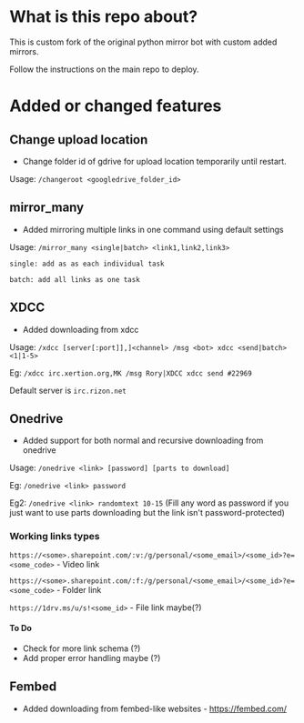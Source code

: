 # What is this repo about?
This is custom fork of the original python mirror bot with custom added mirrors. 

Follow the instructions on the main repo to deploy.

# Added or changed features
## Change upload location
- Change folder id of gdrive for upload location temporarily until restart.

Usage: `/changeroot <googledrive_folder_id>`
 
## mirror_many
- Added mirroring multiple links in one command using default settings

Usage: `/mirror_many <single|batch> <link1,link2,link3>`

`single: add as as each individual task`

`batch: add all links as one task`
 
## XDCC
- Added downloading from xdcc

Usage: `/xdcc [server[:port]],]<channel> /msg <bot> xdcc <send|batch> <1|1-5>`

Eg: `/xdcc irc.xertion.org,MK /msg Rory|XDCC xdcc send #22969`

Default server is `irc.rizon.net`

## Onedrive
- Added support for both normal and recursive downloading from onedrive

Usage: `/onedrive <link> [password] [parts to download]`

Eg: `/onedrive <link> password`

Eg2: `/onedrive <link> randomtext 10-15` (Fill any word as password if you just want to use parts downloading but the link isn't password-protected)

### Working links types

`https://<some>.sharepoint.com/:v:/g/personal/<some_email>/<some_id>?e=<some_code>` - Video link

`https://<some>.sharepoint.com/:f:/g/personal/<some_email>/<some_id>?e=<some_code>` - Folder link

`https://1drv.ms/u/s!<some_id>` - File link maybe(?)

#### To Do
- Check for more link schema (?)
- Add proper error handling maybe (?)

## Fembed
- Added downloading from fembed-like websites - https://fembed.com/
